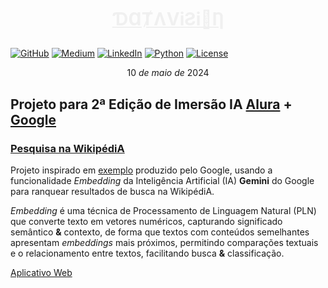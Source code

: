 # <p align=center><font color=#F0F0F0 font-family=Georgia><ins>ƊⱭȾɅViƧi🧿Ƞ</ins></font></p>

[![GitHub](  https://img.shields.io/badge/-000000?logo=github&logoColor=FFFFFF)](https://github.com/kauefs/)
[![Medium](  https://img.shields.io/badge/-000000?logo=medium&logoColor=FFFFFF)](https://medium.com/@kauefs)
[![LinkedIn](https://img.shields.io/badge/-0077B5?logo=linkedin&logoColor=FFFFFF)](https://www.linkedin.com/in/kauefs/)
[![Python](  https://img.shields.io/badge/-3-4584B6?logo=python&logoColor=FFDE57&labelColor=4584B6&color=646464)](https://www.python.org/)
[![License]( https://img.shields.io/badge/Apache--2.0-D22128?style=flat&logo=apache&logoColor=CB2138&label=License&labelColor=6D6E71&color=D22128)](https://www.apache.org/licenses/LICENSE-2.0)

$$10\ de\ maio\ de\ 2024$$

## Projeto para 2ª Edição de Imersão IA [Alura](https://www.alura.com.br/) **+** [Google](https://gemini.google.com/)

### <ins>Pesquisa na WikipédiA</ins>

Projeto inspirado em [exemplo](https://github.com/google-gemini/cookbook/blob/main/examples/Search_reranking_using_embeddings.ipynb) produzido pelo Google, usando a funcionalidade _Embedding_ da Inteligência Artificial (IA) **Gemini** do Google para ranquear resultados de busca na WikipédiA.

_Embedding_ é uma técnica de Processamento de Linguagem Natural (PLN) que converte texto em vetores numéricos, capturando significado semântico **&** contexto, de forma que textos com conteúdos semelhantes apresentam _embeddings_ mais próximos, permitindo comparações textuais e o relacionamento entre textos, facilitando busca **&** classificação.

[Aplicativo Web](https://searchb0t.streamlit.app/)
